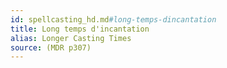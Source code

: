 ```yaml
---
id: spellcasting_hd.md#long-temps-dincantation
title: Long temps d'incantation
alias: Longer Casting Times
source: (MDR p307)
---
```


